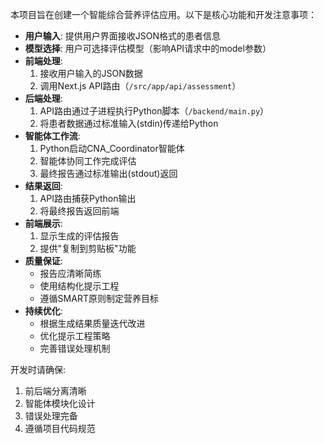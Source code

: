 
本项目旨在创建一个智能综合营养评估应用。以下是核心功能和开发注意事项：

- **用户输入**: 提供用户界面接收JSON格式的患者信息
- **模型选择**: 用户可选择评估模型（影响API请求中的model参数）
- **前端处理**:
  1. 接收用户输入的JSON数据
  2. 调用Next.js API路由（`/src/app/api/assessment`）
- **后端处理**:
  1. API路由通过子进程执行Python脚本（`/backend/main.py`）
  2. 将患者数据通过标准输入(stdin)传递给Python
- **智能体工作流**:
  1. Python启动CNA_Coordinator智能体
  2. 智能体协同工作完成评估
  3. 最终报告通过标准输出(stdout)返回
- **结果返回**:
  1. API路由捕获Python输出
  2. 将最终报告返回前端
- **前端展示**:
  1. 显示生成的评估报告
  2. 提供"复制到剪贴板"功能
- **质量保证**:
  - 报告应清晰简练
  - 使用结构化提示工程
  - 遵循SMART原则制定营养目标
- **持续优化**:
  - 根据生成结果质量迭代改进
  - 优化提示工程策略
  - 完善错误处理机制

开发时请确保:
1. 前后端分离清晰
2. 智能体模块化设计
3. 错误处理完备
4. 遵循项目代码规范
